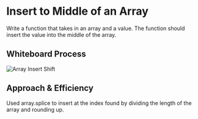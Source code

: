 # Insert to Middle of an Array

Write a function that takes in an array and a value. The function should insert the value into the middle of the array.

## Whiteboard Process

![Array Insert Shift](/code-challenges/array-insert-shift/array-insert-shift.png)

## Approach & Efficiency

Used array.splice to insert at the index found by dividing the length of the array and rounding up.  
